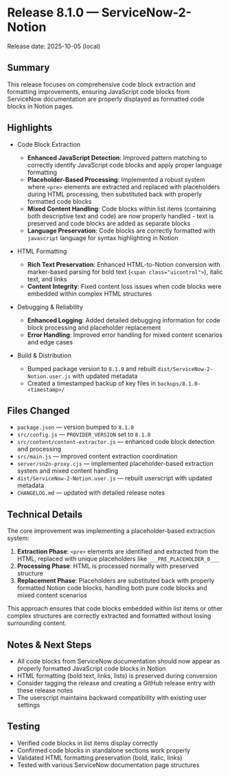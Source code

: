 # Release 8.1.0 — ServiceNow-2-Notion

Release date: 2025-10-05 (local)

## Summary

This release focuses on comprehensive code block extraction and formatting improvements, ensuring JavaScript code blocks from ServiceNow documentation are properly displayed as formatted code blocks in Notion pages.

## Highlights

- Code Block Extraction

  - **Enhanced JavaScript Detection**: Improved pattern matching to correctly identify JavaScript code blocks and apply proper language formatting
  - **Placeholder-Based Processing**: Implemented a robust system where `<pre>` elements are extracted and replaced with placeholders during HTML processing, then substituted back with properly formatted code blocks
  - **Mixed Content Handling**: Code blocks within list items (containing both descriptive text and code) are now properly handled - text is preserved and code blocks are added as separate blocks
  - **Language Preservation**: Code blocks are correctly formatted with `javascript` language for syntax highlighting in Notion

- HTML Formatting

  - **Rich Text Preservation**: Enhanced HTML-to-Notion conversion with marker-based parsing for bold text (`<span class="uicontrol">`), italic text, and links
  - **Content Integrity**: Fixed content loss issues when code blocks were embedded within complex HTML structures

- Debugging & Reliability

  - **Enhanced Logging**: Added detailed debugging information for code block processing and placeholder replacement
  - **Error Handling**: Improved error handling for mixed content scenarios and edge cases

- Build & Distribution
  - Bumped package version to `8.1.0` and rebuilt `dist/ServiceNow-2-Notion.user.js` with updated metadata
  - Created a timestamped backup of key files in `backups/8.1.0-<timestamp>/`

## Files Changed

- `package.json` — version bumped to `8.1.0`
- `src/config.js` — `PROVIDER_VERSION` set to `8.1.0`
- `src/content/content-extractor.js` — enhanced code block detection and processing
- `src/main.js` — improved content extraction coordination
- `server/sn2n-proxy.cjs` — implemented placeholder-based extraction system and mixed content handling
- `dist/ServiceNow-2-Notion.user.js` — rebuilt userscript with updated metadata
- `CHANGELOG.md` — updated with detailed release notes

## Technical Details

The core improvement was implementing a placeholder-based extraction system:

1. **Extraction Phase**: `<pre>` elements are identified and extracted from the HTML, replaced with unique placeholders like `___PRE_PLACEHOLDER_0___`
2. **Processing Phase**: HTML is processed normally with preserved structure
3. **Replacement Phase**: Placeholders are substituted back with properly formatted Notion code blocks, handling both pure code blocks and mixed content scenarios

This approach ensures that code blocks embedded within list items or other complex structures are correctly extracted and formatted without losing surrounding content.

## Notes & Next Steps

- All code blocks from ServiceNow documentation should now appear as properly formatted JavaScript code blocks in Notion
- HTML formatting (bold text, links, lists) is preserved during conversion
- Consider tagging the release and creating a GitHub release entry with these release notes
- The userscript maintains backward compatibility with existing user settings

## Testing

- Verified code blocks in list items display correctly
- Confirmed code blocks in standalone sections work properly
- Validated HTML formatting preservation (bold, italic, links)
- Tested with various ServiceNow documentation page structures